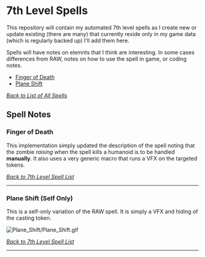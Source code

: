 # 7th Level Spells
This repository will contain my automated 7th level spells as I create new or update existing (there are many) that currently reside only in my game data (which is regularly backed up) I'll add them here.

Spells will have notes on elemnts that I think are interesting.  In some cases differences from RAW, notes on how to use the spell in game, or coding notes.

* [Finger of Death](#finger_of_death)
* [Plane Shift](#plane-shift-self-only)

[*Back to List of All Spells*](../README.md)

## Spell Notes

### Finger of Death

This implementation simply updated the description of the spell noting that the zombie *raising* when the spell kills a humanoid is to be handled **manually**.  It also uses a very generic macro that runs a VFX on the targeted tokens.

[*Back to 7th Level Spell List*](#7th-level-spells)

---

### Plane Shift (Self Only)

This is a self-only variation of the RAW spell. It is simply a VFX and hiding of the casting token.

![Plane_Shift/Plane_Shift.gif](Plane_Shift/Plane_Shift.gif)

[*Back to 7th Level Spell List*](#7th-level-spells)

---

